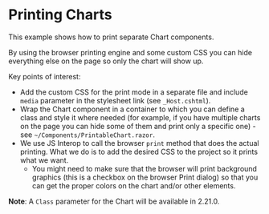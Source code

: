 # Printing Charts

This example shows how to print separate Chart components.

By using the browser printing engine and some custom CSS you can hide everything else on the page so only the chart will show up.

Key points of interest:
* Add the custom CSS for the print mode in a separate file and include `media` parameter in the stylesheet link (see `_Host.cshtml`).
* Wrap the Chart component in a container to which you can define a class and style it where needed (for example, if you have multiple charts on the page you can hide some of them and print only a specific one) - see `~/Components/PrintableChart.razor`.
* We use JS Interop to call the browser `print` method that does the actual printing. What we do is to add the desired CSS to the project so it prints what we want.
    * You might need to make sure that the browser will print background graphics (this is a checkbox on the browser Print dialog) so that you can get the proper colors on the chart and/or other elements.
	
**Note**: A `Class` parameter for the Chart will be available in 2.21.0. 
